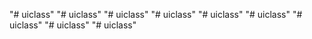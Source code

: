 "# uiclass" 
"# uiclass" 
"# uiclass" 
"# uiclass" 
"# uiclass" 
"# uiclass" 
"# uiclass" 
"# uiclass" 
"# uiclass" 
